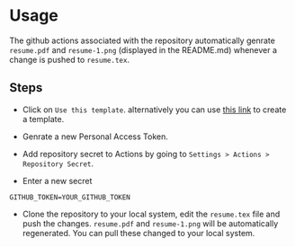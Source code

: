 # Usage

The github actions associated with the repository automatically genrate `resume.pdf` and `resume-1.png` (displayed in the README.md) whenever a change is pushed to `resume.tex`.

## Steps

-   Click on `Use this template`. alternatively you can use [this link](https://github.com/aynp/resume/generate) to create a template.

-   Genrate a new Personal Access Token.

-   Add repository secret to Actions by going to `Settings > Actions > Repository Secret`.

-   Enter a new secret

```
GITHUB_TOKEN=YOUR_GITHUB_TOKEN
```

-   Clone the repository to your local system, edit the `resume.tex` file and push the changes. `resume.pdf` and `resume-1.png` will be automatically regenerated. You can pull these changed to your local system.
